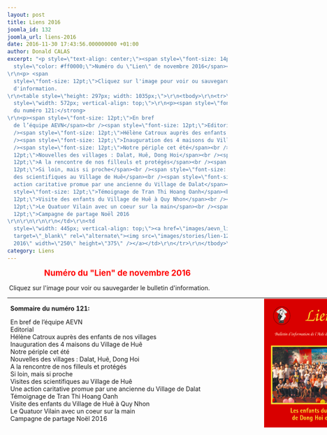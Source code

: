 ```yaml
---
layout: post
title: Liens 2016
joomla_id: 132
joomla_url: liens-2016
date: 2016-11-30 17:43:56.000000000 +01:00
author: Donald CALAS
excerpt: "<p style=\"text-align: center;\"><span style=\"font-size: 14pt;\"><strong><span
  style=\"color: #ff0000;\">Numéro du \"Lien\" de novembre 2016</span></strong>
\r\n<p> <span
  style=\"font-size: 12pt;\">Cliquez sur l'image pour voir ou sauvegarder le bulletin
  d'information. 
\r\n<table style=\"height: 297px; width: 1035px;\">\r\n<tbody>\r\n<tr>\r\n<td
  style=\"width: 572px; vertical-align: top;\">\r\n<p><span style=\"font-size: 12pt;\"><strong>Sommaire
  du numéro 121:</strong>
\r\n<p><span style=\"font-size: 12pt;\">En bref
  de l’équipe AEVN</span><br /><span style=\"font-size: 12pt;\">Editorial</span><br
  /><span style=\"font-size: 12pt;\">Hélène Catroux auprès des enfants de nos villages</span><br
  /><span style=\"font-size: 12pt;\">Inauguration des 4 maisons du Village de Huê</span><br
  /><span style=\"font-size: 12pt;\">Notre périple cet été</span><br /><span style=\"font-size:
  12pt;\">Nouvelles des villages : Dalat, Huê, Dong Hoi</span><br /><span style=\"font-size:
  12pt;\">A la rencontre de nos filleuls et protégés</span><br /><span style=\"font-size:
  12pt;\">Si loin, mais si proche</span><br /><span style=\"font-size: 12pt;\">Visites
  des scientifiques au Village de Huê</span><br /><span style=\"font-size: 12pt;\">Une
  action caritative promue par une ancienne du Village de Dalat</span><br /><span
  style=\"font-size: 12pt;\">Témoignage de Tran Thi Hoang Oanh</span><br /><span style=\"font-size:
  12pt;\">Visite des enfants du Village de Huê à Quy Nhon</span><br /><span style=\"font-size:
  12pt;\">Le Quatuor Vilain avec un coeur sur la main</span><br /><span style=\"font-size:
  12pt;\">Campagne de partage Noël 2016
\r\n\r\n\r\n\r\n</td>\r\n<td
  style=\"width: 445px; vertical-align: top;\"><a href=\"images/aevn_lien/lien-121.pdf\"
  target=\"_blank\" rel=\"alternate\"><img src=\"images/stories/lien-121.png\" alt=\"Lien
  2016\" width=\"250\" height=\"375\" /></a></td>\r\n</tr>\r\n</tbody>\r\n</table>\r\n"
category: Liens
---
```

<p style="text-align: center;"><span style="font-size: 14pt;"><strong><span style="color: #ff0000;">Numéro du "Lien" de novembre 2016</span></strong>

<p> Cliquez sur l'image pour voir ou sauvegarder le bulletin d'information. 

<table style="height: 297px; width: 1035px;">
<tbody>
<tr>
<td style="width: 572px; vertical-align: top;">
<p><strong>Sommaire du numéro 121:</strong>

<p>En bref de l’équipe AEVN</span><br />Editorial</span><br />Hélène Catroux auprès des enfants de nos villages</span><br />Inauguration des 4 maisons du Village de Huê</span><br />Notre périple cet été</span><br />Nouvelles des villages : Dalat, Huê, Dong Hoi</span><br />A la rencontre de nos filleuls et protégés</span><br />Si loin, mais si proche</span><br />Visites des scientifiques au Village de Huê</span><br />Une action caritative promue par une ancienne du Village de Dalat</span><br />Témoignage de Tran Thi Hoang Oanh</span><br />Visite des enfants du Village de Huê à Quy Nhon</span><br />Le Quatuor Vilain avec un coeur sur la main</span><br />Campagne de partage Noël 2016




</td>
<td style="width: 445px; vertical-align: top;"><a href="/assets/images/aevn_lien/lien-121.pdf" target="_blank" rel="alternate"><img src="/assets/images/stories/lien-121.png" alt="Lien 2016" width="250" height="375" /></a></td>
</tr>
</tbody>
</table>


